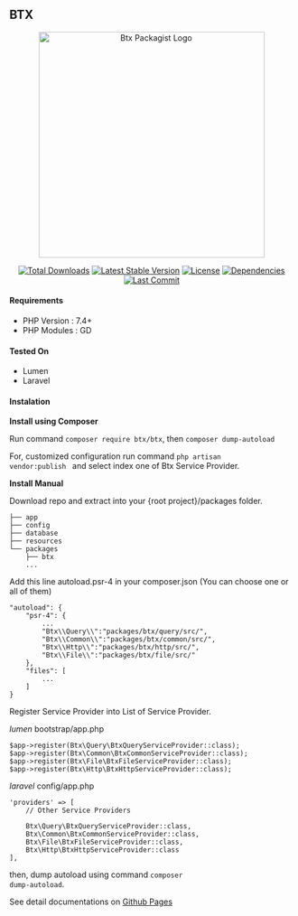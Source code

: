 ## BTX
<p align="center"><a href="https://basapadi.com/projects/btx-btx" target="_blank"><img src="https://bataxdev.basapadi.com/uploads/btx_packagist_18b5e6f8b1.png?updated_at=2023-06-08T12:37:58.823Z" width="400" alt="Btx Packagist Logo"></a></p>

<p align="center">
    <a href="https://packagist.org/packages/btx/btx?"><img src="https://img.shields.io/packagist/dt/btx/btx?style=flat-square" alt="Total Downloads"></a>
    <a href="https://packagist.org/packages/btx/btx"><img src="https://img.shields.io/packagist/v/btx/btx?style=flat-square" alt="Latest Stable Version"></a>
    <a href="https://packagist.org/packages/btx/btx"><img src="https://img.shields.io/packagist/l/btx/btx?style=flat-square" alt="License"></a>
    <a href="https://packagist.org/packages/btx/btx"><img src="https://img.shields.io/librariesio/github/bachtiarpanjaitan/btx?style=flat-square" alt="Dependencies"></a>
    <a href="https://github.com/bachtiarpanjaitan/btx"><img src="https://img.shields.io/github/last-commit/bachtiarpanjaitan/btx/main?style=flat-square" alt="Last Commit"></a>
</p>

#### Requirements
* PHP Version : 7.4+
* PHP Modules : GD

#### Tested On
* Lumen
* Laravel
#### Instalation

**Install using Composer**

Run command <code>composer require btx/btx</code>, then <code>composer dump-autoload</code>

For, customized configuration run command <code>php artisan vendor:publish </code> and select index one of Btx Service Provider.


**Install Manual**

Download repo and extract into your {root project}/packages folder.
```
├── app
├── config
├── database
├── resources
└── packages
    ├── btx
    ...
```
Add this line autoload.psr-4 in your composer.json (You can choose one or all of them)

```
"autoload": {
    "psr-4": {
        ...
        "Btx\\Query\\":"packages/btx/query/src/",
        "Btx\\Common\\":"packages/btx/common/src/",
        "Btx\\Http\\":"packages/btx/http/src/",
        "Btx\\File\\":"packages/btx/file/src/"
    },
    "files": [
        ...
    ]
}

```
Register Service Provider into List of Service Provider.

_lumen_ bootstrap/app.php
```
$app->register(Btx\Query\BtxQueryServiceProvider::class);
$app->register(Btx\Common\BtxCommonServiceProvider::class);
$app->register(Btx\File\BtxFileServiceProvider::class);
$app->register(Btx\Http\BtxHttpServiceProvider::class);
```
_laravel_ config/app.php
```
'providers' => [
    // Other Service Providers
 
    Btx\Query\BtxQueryServiceProvider::class,
    Btx\Common\BtxCommonServiceProvider::class,
    Btx\File\BtxFileServiceProvider::class,
    Btx\Http\BtxHttpServiceProvider::class
],
```
then, dump autoload using command <code>composer dump-autoload</code>.

See detail documentations on [Github Pages](https://btx.bataxdev.com)


